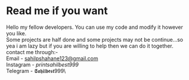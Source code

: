 # Read me if you want
Hello my fellow developers. You can use my code and modify it however you like.\
Some projects are half done and some projects may not be continue...so yea i am lazy but if you are willing to help then we can do it together.\
contact me through:- \
Email - sahilpshahane123@gmail.com \
Instagram - _printsahilbest999_ \
Telegram - 𝕾𝖆𝖍𝖎𝖑𝖇𝖊𝖘𝖙999\
